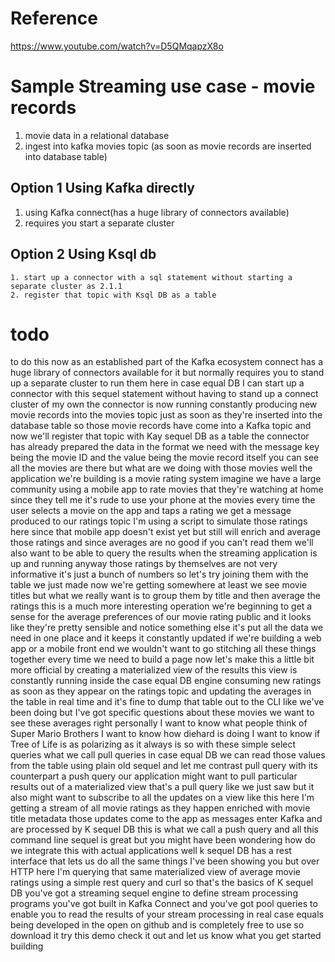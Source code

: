 # Reference
https://www.youtube.com/watch?v=D5QMqapzX8o

# Sample Streaming use case -  movie records
1. movie data in a relational database
2. ingest into kafka movies topic (as soon as movie records are inserted into database table)
  ## Option 1 Using Kafka directly
   1. using Kafka connect(has a huge library of connectors available)
   2. requires you start a separate cluster
 ## Option 2 Using Ksql db
    1. start up a connector with a sql statement without starting a separate cluster as 2.1.1
    2. register that topic with Ksql DB as a table

# todo
to do this now as an established part of
the Kafka ecosystem connect has a huge
library of connectors available for it
but normally requires you to stand up a
separate cluster to run them here in
case equal DB I can start up a connector
with this sequel statement without
having to stand up a connect cluster of
my own the connector is now running
constantly producing new movie records
into the movies topic just as soon as
they're inserted into the database table
so those movie records have come into a
Kafka topic and now we'll register that
topic with Kay sequel DB as a table the
connector has already prepared the data
in the format we need with the message
key being the movie ID and the value
being the movie record itself you can
see all the movies are there but what
are we doing with those movies well the
application we're building is a movie
rating system imagine we have a large
community using a mobile app to rate
movies that they're watching at home
since they tell me it's rude to use your
phone at the movies every time the user
selects a movie on the app and taps a
rating we get a message produced to our
ratings topic I'm using a script to
simulate those ratings here since that
mobile app doesn't exist yet but still
will enrich and average those ratings
and since averages are no good if you
can't read them we'll also want to be
able to query the results when the
streaming application is up and running
anyway those ratings by themselves are
not very informative it's just a bunch
of numbers so let's try joining them
with the table we just made now we're
getting somewhere
at least we see movie titles
but what we really want is to group them
by title and then average the ratings
this is a much more interesting
operation we're beginning to get a sense
for the average preferences of our movie
rating public and it looks like they're
pretty sensible and notice something
else it's put all the data we need in
one place and it keeps it constantly
updated if we're building a web app or a
mobile front end we wouldn't want to go
stitching all these things together
every time we need to build a page now
let's make this a little bit more
official by creating a materialized view
of the results
this view is constantly running inside
the case equal DB engine consuming new
ratings as soon as they appear on the
ratings topic and updating the averages
in the table in real time and it's fine
to dump that table out to the CLI like
we've been doing but I've got specific
questions about these movies we want to
see these averages right personally I
want to know what people think of Super
Mario Brothers I want to know how
diehard is doing I want to know if Tree
of Life is as polarizing as it always is
so with these simple select queries what
we call pull queries in case equal DB we
can read those values from the table
using plain old sequel and let me
contrast pull query with its counterpart
a push query our application might want
to pull particular results out of a
materialized view that's a pull query
like we just saw but it also might want
to subscribe to all the updates on a
view like this here I'm getting a stream
of all movie ratings as they happen
enriched with movie title metadata those
updates come to the app as messages
enter Kafka and are processed by K
sequel DB this is what we call a push
query and all this command line sequel
is great but you might have been
wondering how do we integrate this with
actual applications well k sequel DB has
a rest interface that lets us do all the
same things I've been showing you but
over HTTP here I'm querying that same
materialized view of average movie
ratings using a simple rest query and
curl so that's the basics of K sequel DB
you've got a streaming sequel engine to
define stream processing programs you've
got built in Kafka Connect and you've
got pool queries to enable you to read
the results of your stream processing in
real
case equals being developed in the open
on github and is completely free to use
so download it try this demo check it
out and let us know what you get started
building

